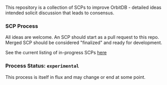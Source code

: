 This repository is a collection of SCPs to improve OrbitDB - detailed ideas intended solicit discussion that leads to consensus.

### SCP Process

All ideas are welcome. An SCP should start as a pull request to this repo. Merged SCP should be considered "finalized" and ready for development.

See the current listing of in-progress SCPs [here](https://github.com/orbitdb/SCPs/pulls)

### Process Status: `experimental`

This process is itself in flux and may change or end at some point.
